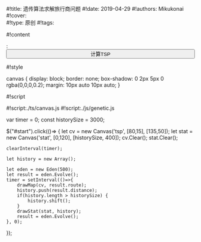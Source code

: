 #!title:    遗传算法求解旅行商问题
#!date:     2019-04-29
#!authors:  Mikukonai
#!cover:    
#!type:     原创
#!tags:     


#!content

: <button class="md-button" id="start" style="width:100%;">计算TSP</button>

<canvas id="tsp" style="width:320px;height:240px;" width="320" height="240"></canvas><canvas id="stat" style="width:320px;height:100px;" width="320" height="100"></canvas>



#!style

canvas {
    display: block;
    border: none;
    box-shadow: 0 2px 5px 0 rgba(0,0,0,0.2);
    margin: 10px auto 10px auto;
}


#!script

#!script:./ts/canvas.js
#!script:./js/genetic.js

var timer = 0;
const historySize = 3000;

$("#start").click(()=> {
    let cv = new Canvas('tsp', [80,15], [135,50]);
    let stat = new Canvas('stat', [0,120], [historySize, 400]);
    cv.Clear();
    stat.Clear();

    clearInterval(timer);

    let history = new Array();

    let eden = new Eden(500);
    let result = eden.Evolve();
    timer = setInterval(()=>{
        drawMap(cv, result.route);
        history.push(result.distance);
        if(history.length > historySize) {
            history.shift();
        }
        drawStat(stat, history);
        result = eden.Evolve();
    }, 0);
});
